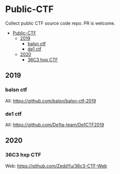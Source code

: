 # Public-CTF
Collect public CTF source code repo. PR is welcome.

- [Public-CTF](#public-ctf)
  * [2019](#2019)
    + [balsn ctf](#balsn-ctf)
    + [de1 ctf](#de1-ctf)
  * [2020](#2020)
    + [36C3 hxp CTF](#36c3-hxp-ctf)


## 2019
### balsn ctf
All: https://github.com/balsn/balsn-ctf-2019

### de1 ctf
All: https://github.com/De1ta-team/De1CTF2019

##  2020
### 36C3 hxp CTF
Web: https://github.com/ZeddYu/36c3-CTF-Web
